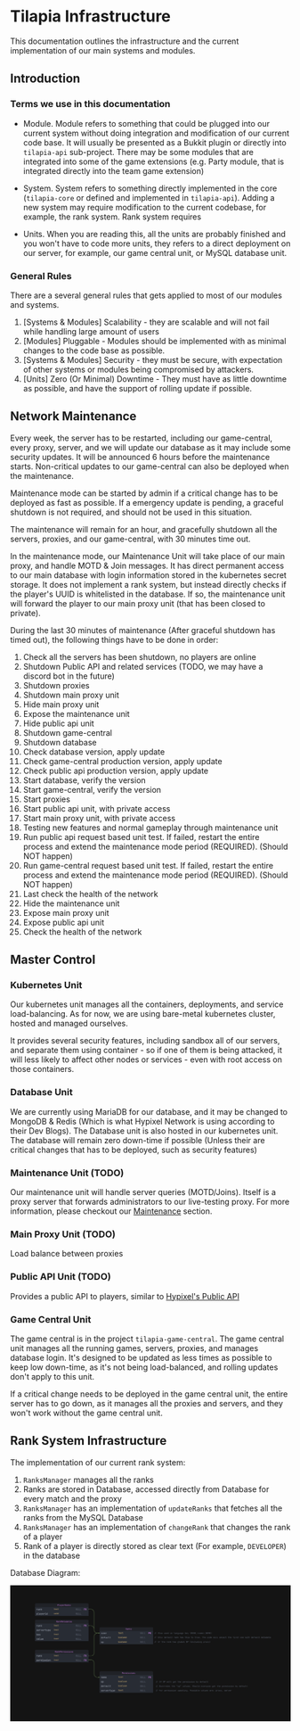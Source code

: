 # Tilapia Infrastructure

This documentation outlines the infrastructure and the current implementation of our main systems and modules.

## Introduction

### Terms we use in this documentation

- Module. Module refers to something that could be plugged into our current system without doing integration and modification of our current code base. It will usually be presented as a Bukkit plugin or directly into `tilapia-api` sub-project. There may be some modules that are integrated into some of the game extensions (e.g. Party module, that is integrated directly into the team game extension)

- System. System refers to something directly implemented in the core (`tilapia-core` or defined and implemented in `tilapia-api`). Adding a new system may require modification to the current codebase, for example, the rank system. Rank system requires 
- Units. When you are reading this, all the units are probably finished and you won't have to code more units, they refers to a direct deployment on our server, for example, our game central unit, or MySQL database unit.

### General Rules

There are a several general rules that gets applied to most of our modules and systems.

1. [Systems & Modules] Scalability - they are scalable and will not fail while handling large amount of users
2. [Modules] Pluggable - Modules should be implemented with as minimal changes to the code base as possible.
3. [Systems & Modules] Security - they must be secure, with expectation of other systems or modules being compromised by attackers.
4. [Units] Zero (Or Minimal) Downtime - They must have as little downtime as possible, and have the support of rolling update if possible.

## Network Maintenance

Every week, the server has to be restarted, including our game-central, every proxy, server, and we will update our database as it may include some security updates. It will be announced 6 hours before the maintenance starts. Non-critical updates to our game-central can also be deployed when the maintenance.

Maintenance mode can be started by admin if a critical change has to be deployed as fast as possible. If a emergency update is pending, a graceful shutdown is not required, and should not be used in this situation.

The maintenance will remain for an hour, and gracefully shutdown all the servers, proxies, and our game-central, with 30 minutes time out.

In the maintenance mode, our Maintenance Unit will take place of our main proxy, and handle MOTD & Join messages. It has direct permanent access to our main database with login information stored in the kubernetes secret storage. It does not implement a rank system, but instead directly checks if the player's UUID is whitelisted in the database. If so, the maintenance unit will forward the player to our main proxy unit (that has been closed to private).

During the last 30 minutes of maintenance (After graceful shutdown has timed out), the following things have to be done in order:

1. Check all the servers has been shutdown, no players are online
2. Shutdown Public API and related services (TODO, we may have a discord bot in the future)
3. Shutdown proxies
4. Shutdown main proxy unit
5. Hide main proxy unit
6. Expose the maintenance unit
7. Hide public api unit
8. Shutdown game-central
9. Shutdown database
10. Check database version, apply update
11. Check game-central production version, apply update
12. Check public api production version, apply update
13. Start database, verify the version
14. Start game-central, verify the version
15. Start proxies
16. Start public api unit, with private access
17. Start main proxy unit, with private access
18. Testing new features and normal gameplay through maintenance unit
19. Run public api request based unit test. If failed, restart the entire process and extend the maintenance mode period (REQUIRED). (Should NOT happen)
20. Run game-central request based unit test. If failed, restart the entire process and extend the maintenance mode period (REQUIRED). (Should NOT happen)
21. Last check the health of the network
22. Hide the maintenance unit
23. Expose main proxy unit
24. Expose public api unit
25. Check the health of the network

## Master Control

### Kubernetes Unit

Our kubernetes unit manages all the containers, deployments, and service load-balancing. As for now, we are using bare-metal kubernetes cluster, hosted and managed ourselves.

It provides several security features, including sandbox all of our servers, and separate them using container - so if one of them is being attacked, it will less likely to affect other nodes or services - even with root access on those containers. 

### Database Unit

We are currently using MariaDB for our database, and it may be changed to MongoDB & Redis (Which is what Hypixel Network is using according to their Dev Blogs). The Database unit is also hosted in our kubernetes unit. The database will remain zero down-time if possible (Unless their are critical changes that has to be deployed, such as security features)

### Maintenance Unit (TODO)

Our maintenance unit will handle server queries (MOTD/Joins). Itself is a proxy server that forwards administrators to our live-testing proxy. For more information, please checkout our [Maintenance](#Network-Maintenance) section.

### Main Proxy Unit (TODO)

Load balance between proxies

### Public API Unit (TODO)

Provides a public API to players, similar to [Hypixel's Public API](https://api.hypixel.net)

### Game Central Unit

The game central is in the project `tilapia-game-central`. The game central unit manages all the running games, servers, proxies, and manages database login. It's designed to be updated as less times as possible to keep low down-time, as it's not being load-balanced, and rolling updates don't apply to this unit.

If a critical change needs to be deployed in the game central unit, the entire server has to go down, as it manages all the proxies and servers, and they won't work without the game central unit.

## Rank System Infrastructure

The implementation of our current rank system:

1. `RanksManager` manages all the ranks
2. Ranks are stored in Database, accessed directly from Database for every match and the proxy
3. `RanksManager` has an implementation of `updateRanks` that fetches all the ranks from the MySQL Database
4. `RanksManager` has an implementation of `changeRank` that changes the rank of a player
5. Rank of a player is directly stored as clear text (For example, `DEVELOPER`) in the database

Database Diagram:

![](assets/ranks-diagram.png)